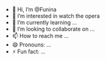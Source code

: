 - 👋 Hi, I’m @Funina
- 👀 I’m interested in watch the opera
- 🌱 I’m currently learning ...
- 💞️ I’m looking to collaborate on ...
- 📫 How to reach me ...
- 😄 Pronouns: ...
- ⚡ Fun fact: ...

<!---
Summer-promax/Summer-promax is a ✨ special ✨ repository because its `README.md` (this file) appears on your GitHub profile.
You can click the Preview link to take a look at your changes.
--->
